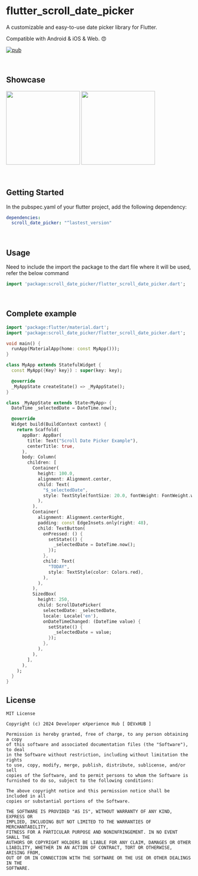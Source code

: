 # flutter_scroll_date_picker

A customizable and easy-to-use date picker library for Flutter.

Compatible with Android & iOS & Web. :heart_eyes:

[![pub](https://img.shields.io/pub/v/flutter_scroll_date_picker)](https://pub.dev/packages/flutter_scroll_date_picker)

<br>

## Showcase

<img src = "https://user-images.githubusercontent.com/55150540/151300615-dc982927-70e7-46f6-bd4b-f9aff729a02d.gif" width = 200> <img src = "https://user-images.githubusercontent.com/55150540/151300623-de8f7cef-a6ac-492e-9293-00e8793a69c0.gif" width = 200>

<br>

## Getting Started

In the pubspec.yaml of your flutter project, add the following dependency:

```yaml
dependencies:
  scroll_date_picker: "^lastest_version"
```

<br>

## Usage

Need to include the import the package to the dart file where it will be used, refer the below command

```dart
import 'package:scroll_date_picker/flutter_scroll_date_picker.dart';
```

<br>

## Complete example

```dart
import 'package:flutter/material.dart';
import 'package:scroll_date_picker/flutter_scroll_date_picker.dart';

void main() {
  runApp(MaterialApp(home: const MyApp()));
}

class MyApp extends StatefulWidget {
  const MyApp({Key? key}) : super(key: key);

  @override
  _MyAppState createState() => _MyAppState();
}

class _MyAppState extends State<MyApp> {
  DateTime _selectedDate = DateTime.now();

  @override
  Widget build(BuildContext context) {
    return Scaffold(
      appBar: AppBar(
        title: Text("Scroll Date Picker Example"),
        centerTitle: true,
      ),
      body: Column(
        children: [
          Container(
            height: 100.0,
            alignment: Alignment.center,
            child: Text(
              "$_selectedDate",
              style: TextStyle(fontSize: 20.0, fontWeight: FontWeight.w500),
            ),
          ),
          Container(
            alignment: Alignment.centerRight,
            padding: const EdgeInsets.only(right: 48),
            child: TextButton(
              onPressed: () {
                setState(() {
                  _selectedDate = DateTime.now();
                });
              },
              child: Text(
                "TODAY",
                style: TextStyle(color: Colors.red),
              ),
            ),
          ),
          SizedBox(
            height: 250,
            child: ScrollDatePicker(
              selectedDate: _selectedDate,
              locale: Locale('en'),
              onDateTimeChanged: (DateTime value) {
                setState(() {
                  _selectedDate = value;
                });
              },
            ),
          ),
        ],
      ),
    );
  }
}
```

## License

```
MIT License

Copyright (c) 2024 Developer eXperience Hub [ DEVxHUB ]

Permission is hereby granted, free of charge, to any person obtaining a copy
of this software and associated documentation files (the "Software"), to deal
in the Software without restriction, including without limitation the rights
to use, copy, modify, merge, publish, distribute, sublicense, and/or sell
copies of the Software, and to permit persons to whom the Software is
furnished to do so, subject to the following conditions:

The above copyright notice and this permission notice shall be included in all
copies or substantial portions of the Software.

THE SOFTWARE IS PROVIDED "AS IS", WITHOUT WARRANTY OF ANY KIND, EXPRESS OR
IMPLIED, INCLUDING BUT NOT LIMITED TO THE WARRANTIES OF MERCHANTABILITY,
FITNESS FOR A PARTICULAR PURPOSE AND NONINFRINGEMENT. IN NO EVENT SHALL THE
AUTHORS OR COPYRIGHT HOLDERS BE LIABLE FOR ANY CLAIM, DAMAGES OR OTHER
LIABILITY, WHETHER IN AN ACTION OF CONTRACT, TORT OR OTHERWISE, ARISING FROM,
OUT OF OR IN CONNECTION WITH THE SOFTWARE OR THE USE OR OTHER DEALINGS IN THE
SOFTWARE.
```
